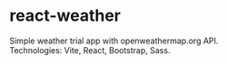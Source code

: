 # react-weather

Simple weather trial app with openweathermap.org API.
<br>
Technologies: Vite, React, Bootstrap, Sass. 
